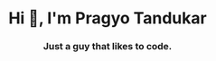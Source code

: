 <h1 align="center">Hi 👋, I'm Pragyo Tandukar</h1>
<h3 align="center">Just a guy that likes to code.</h3>




